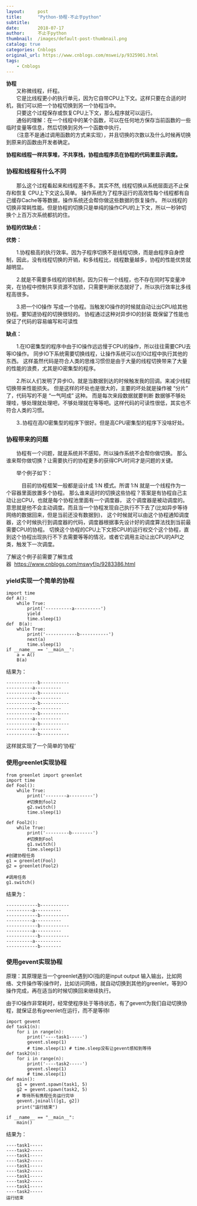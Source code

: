 ```yaml
---
layout:     post
title:      "Python-协程-不止于python"
subtitle:   
date:       2018-07-17
author:     不止于python
thumbnail:  /images/default-post-thumbnail.png
catalog: true
categories: Cnblogs
original_url: https://www.cnblogs.com/mswei/p/9325901.html
tags:
    - Cnblogs
---
```


**协程**  
　　又称微线程，纤程。  
　　它是比线程更小的执行单元，因为它自带CPU上下文。这样只要在合适的时机，我们可以把一个协程切换到另一个协程当中。  
　　只要这个过程保存或恢复CPU上下文，那么程序就可以运行。  
　　通俗的理解：在一个线程中的某个函数，可以在任何地方保存当前函数的一些临时变量等信息，然后切换到另外一个函数中执行，  
　　（注意不是通过调用函数的方式来实现），并且切换的次数以及什么时候再切换到原来的函数由开发者确定。

**协程和线程一样共享堆，不共享栈，协程由程序员在协程的代码里显示调度。**

### 协程和线程有什么不同

　　那么这个过程看起来和线程差不多。其实不然, 线程切换从系统层面远不止保存和恢复 CPU上下文这么简单。 操作系统为了程序运行的高效性每个线程都有自己缓存Cache等等数据，操作系统还会帮你做这些数据的恢复操作。 所以线程的切换非常耗性能。但是协程的切换只是单纯的操作CPU的上下文，所以一秒钟切换个上百万次系统都抗的住。

**协程的优缺点：**

**优势：**

　　1.协程极高的执行效率。因为子程序切换不是线程切换，而是由程序自身控制，因此，没有线程切换的开销，和多线程比，线程数量越多，协程的性能优势就越明显。

　　2.就是不需要多线程的锁机制，因为只有一个线程，也不存在同时写变量冲突，在协程中控制共享资源不加锁，只需要判断状态就好了，所以执行效率比多线程高很多。

　　3.把一个IO操作 写成一个协程。当触发IO操作的时候就自动让出CPU给其他协程。要知道协程的切换很轻的。 协程通过这种对异步IO的封装 既保留了性能也保证了代码的容易编写和可读性

**缺点：**

　　1.在IO密集型的程序中由于IO操作远远慢于CPU的操作，所以往往需要CPU去等IO操作。 同步IO下系统需要切换线程，让操作系统可以在IO过程中执行其他的东西。 这样虽然代码是符合人类的思维习惯但是由于大量的线程切换带来了大量的性能的浪费，尤其是IO密集型的程序。

　　2.所以人们发明了异步IO。就是当数据到达的时候触发我的回调。来减少线程切换带来性能损失。 但是这样的坏处也是很大的，主要的坏处就是操作被 “分片” 了，代码写的不是 “一气呵成” 这种。 而是每次来段数据就要判断 数据够不够处理哇，够处理就处理吧，不够处理就在等等吧。这样代码的可读性很低，其实也不符合人类的习惯。

　　3..协程在高IO密集型的程序下很好。但是高CPU密集型的程序下没啥好处。

### 协程带来的问题

　　协程有一个问题，就是系统并不感知，所以操作系统不会帮你做切换。 那么谁来帮你做切换？让需要执行的协程更多的获得CPU时间才是问题的关键。  
  
　　举个例子如下：

　　　目前的协程框架一般都是设计成 1:N 模式。所谓 1:N 就是一个线程作为一个容器里面放置多个协程。 那么谁来适时的切换这些协程？答案是有协程自己主动让出CPU，也就是每个协程池里面有一个调度器， 这个调度器是被动调度的。意思就是他不会主动调度。而且当一个协程发现自己执行不下去了(比如异步等待网络的数据回来，但是当前还没有数据到)， 这个时候就可以由这个协程通知调度器，这个时候执行到调度器的代码，调度器根据事先设计好的调度算法找到当前最需要CPU的协程。 切换这个协程的CPU上下文把CPU的运行权交个这个协程，直到这个协程出现执行不下去需要等等的情况，或者它调用主动让出CPU的API之类，触发下一次调度。

了解这个例子前需要了解生成器  https://www.cnblogs.com/mswyf/p/9283386.html

### yield实现一个简单的协程

```
import time
def A():
    while True:
        print('----------a----------')
        yield
        time.sleep(1)
def  B(a):
    while True:
        print('------------b-----------')
        next(a)
        time.sleep(1)
if __name__ == '__main__':
    a = A()
    B(a)
```

结果为：

```
------------b-----------
----------a----------
------------b-----------
----------a----------
------------b-----------
----------a----------
------------b-----------
----------a----------
------------b-----------
----------a----------
------------b-----------
```

这样就实现了一个简单的‘协程‘

### 使用greenlet实现协程

```
from greenlet import greenlet
import time
def Fool():
    while True:
        print('--------a---------')
        #切换到fool2
        g2.switch()
        time.sleep(1)
 
def Fool2():
    while True:
        print('---------b--------')
        #切换到Fool
        g1.switch()
        time.sleep(1)
#创建协程任务
g1 = greenlet(Fool)
g2 = greenlet(Fool2)
 
#调用任务
g1.switch()
```

结果为：

```
------------b-----------
----------a----------
------------b-----------
----------a----------
------------b-----------
----------a----------
------------b-----------
----------a----------
------------b--------
```

### 使用gevent实现协程

原理：其原理是当一个greenlet遇到IO(指的是input output 输入输出，比如网络、文件操作等)操作时，比如访问网络，就自动切换到其他的greenlet，等到IO操作完成，再在适当的时候切换回来继续执行。

由于IO操作非常耗时，经常使程序处于等待状态，有了gevent为我们自动切换协程，就保证总有greenlet在运行，而不是等待I

```
import gevent
def task1(n):
    for i in range(n):
        print('----task1-----')
        gevent.sleep(1)
        # time.sleep(1) # time.sleep没有让gevent感知到等待
def task2(n):
    for i in range(n):
        print('----task2-----')
        gevent.sleep(1)
        # time.sleep(1)
def main():
    g1 = gevent.spawn(task1, 5)
    g2 = gevent.spawn(task2, 5)
    # 等待所有携程任务运行完毕
    gevent.joinall([g1, g2])
    print("运行结束")
 
if __name__ == "__main__":
    main()
```

结果为：

```
----task1-----
----task2-----
----task1-----
----task2-----
----task1-----
----task2-----
----task1-----
----task2-----
----task1-----
----task2-----
运行结束
```